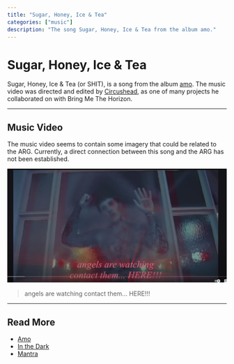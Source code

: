 ```yaml
---
title: "Sugar, Honey, Ice & Tea"
categories: ["music"]
description: "The song Sugar, Honey, Ice & Tea from the album amo."
---
```

# Sugar, Honey, Ice & Tea

Sugar, Honey, Ice & Tea (or SHIT), is a song from the album [amo](./amo). The music video was 
directed and edited by [Circushead](https://circushead.co/pages/bring-me-the-horizon-sugar-honey-ice-tea), 
as one of many projects he collaborated on with Bring Me The Horizon.

***

## Music Video

The music video seems to contain some imagery that could be related to the ARG. 
Currently, a direct connection between this song and the ARG has not been established.

![Screenshot of the music video](../../Resources/music/amo/shit/shit1.png)

> angels are watching
> contact them... HERE!!!

***

## Read More

- [Amo](./amo)
- [In the Dark](./amo-in-the-dark)
- [Mantra](./amo-mantra)